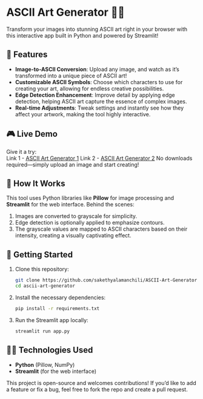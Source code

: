 # ASCII Art Generator 🎨✨

Transform your images into stunning ASCII art right in your browser with this interactive app built in Python and powered by Streamlit!

## 🌟 Features

- **Image-to-ASCII Conversion**: Upload any image, and watch as it’s transformed into a unique piece of ASCII art!
- **Customizable ASCII Symbols**: Choose which characters to use for creating your art, allowing for endless creative possibilities.
- **Edge Detection Enhancement**: Improve detail by applying edge detection, helping ASCII art capture the essence of complex images.
- **Real-time Adjustments**: Tweak settings and instantly see how they affect your artwork, making the tool highly interactive.

## 🎮 Live Demo

Give it a try:  
Link 1 - [ASCII Art Generator 1](https://saketh-ascii-art-generator-1.streamlit.app/)
Link 2 - [ASCII Art Generator 2](https://saketh-ascii-art-generator-2.streamlit.app/)
No downloads required—simply upload an image and start creating!

## 📂 How It Works

This tool uses Python libraries like **Pillow** for image processing and **Streamlit** for the web interface. Behind the scenes:
1. Images are converted to grayscale for simplicity.
2. Edge detection is optionally applied to emphasize contours.
3. The grayscale values are mapped to ASCII characters based on their intensity, creating a visually captivating effect.

## 🚀 Getting Started

1. Clone this repository:
   ```bash
   git clone https://github.com/sakethyalamanchili/ASCII-Art-Generator-1.git
   cd ascii-art-generator
   ```
2. Install the necessary dependencies:
   ```bash
   pip install -r requirements.txt
   ```
3. Run the Streamlit app locally:
   ```bash
   streamlit run app.py
   ```

## 👩‍💻 Technologies Used
- **Python** (Pillow, NumPy)
- **Streamlit** (for the web interface)

This project is open-source and welcomes contributions! If you’d like to add a feature or fix a bug, feel free to fork the repo and create a pull request.
